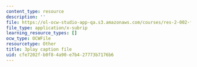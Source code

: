 ```yaml
---
content_type: resource
description: ''
file: https://ol-ocw-studio-app-qa.s3.amazonaws.com/courses/res-2-002-finite-element-procedures-for-solids-and-structures-spring-2010/cfe7202fb0f84a90e7b427773b7176b6_Jfibd3L_E_o.srt
file_type: application/x-subrip
learning_resource_types: []
ocw_type: OCWFile
resourcetype: Other
title: 3play caption file
uid: cfe7202f-b0f8-4a90-e7b4-27773b7176b6
---
```

